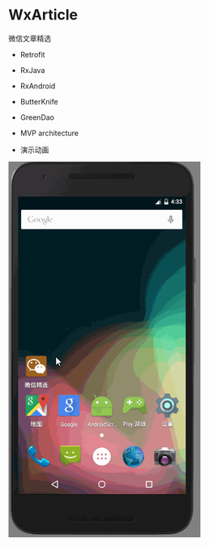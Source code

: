 # WxArticle
微信文章精选


* Retrofit
* RxJava
* RxAndroid
* ButterKnife
* GreenDao
* MVP  architecture

* 演示动画

![demo](app/demo.gif)
